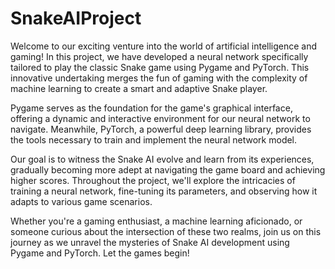 # SnakeAIProject

Welcome to our exciting venture into the world of artificial intelligence and gaming! In this project, we have developed a neural network specifically tailored to play the classic Snake game using Pygame and PyTorch. This innovative undertaking merges the fun of gaming with the complexity of machine learning to create a smart and adaptive Snake player.

Pygame serves as the foundation for the game's graphical interface, offering a dynamic and interactive environment for our neural network to navigate. Meanwhile, PyTorch, a powerful deep learning library, provides the tools necessary to train and implement the neural network model.

Our goal is to witness the Snake AI evolve and learn from its experiences, gradually becoming more adept at navigating the game board and achieving higher scores. Throughout the project, we'll explore the intricacies of training a neural network, fine-tuning its parameters, and observing how it adapts to various game scenarios.

Whether you're a gaming enthusiast, a machine learning aficionado, or someone curious about the intersection of these two realms, join us on this journey as we unravel the mysteries of Snake AI development using Pygame and PyTorch. Let the games begin!
